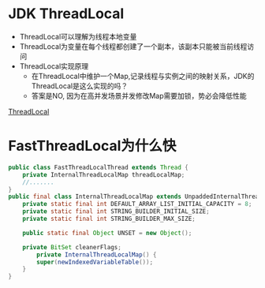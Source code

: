 # JDK ThreadLocal

- ThreadLocal可以理解为线程本地变量
- ThreadLocal为变量在每个线程都创建了一个副本，该副本只能被当前线程访问
- ThreadLocal实现原理
  - 在ThreadLocal中维护一个Map,记录线程与实例之间的映射关系，JDK的ThreadLocal是这么实现的吗？
  - 答案是NO, 因为在高并发场景并发修改Map需要加锁，势必会降低性能

[ThreadLocal](../concurrent/22-ThreadLocal.md)

# FastThreadLocal为什么快

```java
public class FastThreadLocalThread extends Thread {
    private InternalThreadLocalMap threadLocalMap;
    //.......
}
public final class InternalThreadLocalMap extends UnpaddedInternalThreadLocalMap {
    private static final int DEFAULT_ARRAY_LIST_INITIAL_CAPACITY = 8;
    private static final int STRING_BUILDER_INITIAL_SIZE;
    private static final int STRING_BUILDER_MAX_SIZE;

    public static final Object UNSET = new Object();

    private BitSet cleanerFlags;
        private InternalThreadLocalMap() {
        super(newIndexedVariableTable());
    }
}
```

